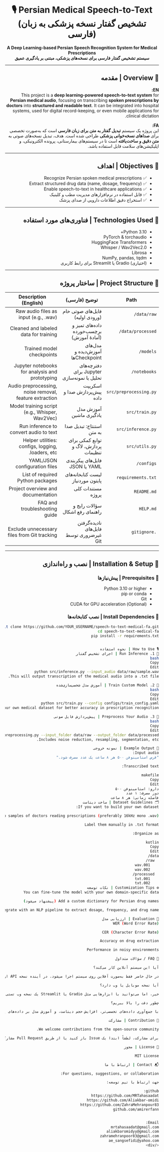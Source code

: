 <!-- Title and Badges -->
<h1 align="center">🎙️ Persian Medical Speech-to-Text (تشخیص گفتار نسخه پزشکی به زبان فارسی)</h1>

<p align="center">
  <b>A Deep Learning-based Persian Speech Recognition System for Medical Prescriptions</b><br>
  <b>سیستم تشخیص گفتار فارسی برای نسخه‌های پزشکی، مبتنی بر یادگیری عمیق</b>
</p>
<div dir="rtl">

---

## 🧠 Overview | مقدمه

**EN:**  
This project is a **deep learning-powered speech-to-text system** for **Persian medical audio**, focusing on transcribing **spoken prescriptions by doctors** into **structured and readable text**. It can be integrated into hospital systems, used for digital record-keeping, or even mobile applications for clinical dictation.

**FA:**  
این پروژه یک سیستم **تبدیل گفتار به متن برای زبان فارسی** است که به‌صورت تخصصی برای **صداهای نسخه‌خوانی پزشکی** طراحی شده است. هدف، تبدیل نسخه‌های صوتی به **متن دقیق و ساخت‌یافته** است تا در سیستم‌های بیمارستانی، پرونده الکترونیکی، و اپلیکیشن‌های سلامت قابل استفاده باشد.

---

## 🎯 Objectives | اهداف

- ✅ Recognize Persian spoken medical prescriptions  
- ✅ Extract structured drug data (name, dosage, frequency)  
- ✅ Enable speech-to-text in healthcare applications  
- ✅ قابل استفاده در نرم‌افزارهای مدیریت مطب و کلینیک  
- ✅ استخراج دقیق اطلاعات دارویی از صدای پزشک  

---

## 🧰 Technologies Used | فناوری‌های مورد استفاده

- Python 3.10+
- PyTorch & torchaudio
- HuggingFace Transformers
- Whisper / Wav2Vec2.0
- Librosa
- NumPy, pandas, tqdm
- (اختیاری) Gradio یا Streamlit برای رابط کاربری

---

## 🧱 Project Structure | ساختار پروژه


<table>
  <thead>
    <tr>
      <th>Path</th>
      <th>توضیح (فارسی)</th>
      <th>Description (English)</th>
    </tr>
  </thead>
  <tbody>
    <tr>
      <td><code>data/raw/</code></td>
      <td>فایل‌های صوتی خام (ورودی اولیه)</td>
      <td>Raw audio files as input (e.g., .wav)</td>
    </tr>
    <tr>
      <td><code>data/processed/</code></td>
      <td>داده‌های تمیز و برچسب‌خورده (آمادهٔ آموزش)</td>
      <td>Cleaned and labeled data for training</td>
    </tr>
    <tr>
      <td><code>models/</code></td>
      <td>مدل‌های آموزش‌دیده و Checkpointها</td>
      <td>Trained model checkpoints</td>
    </tr>
    <tr>
      <td><code>notebooks/</code></td>
      <td>دفترچه‌های Jupyter برای تحلیل یا نمونه‌سازی</td>
      <td>Jupyter notebooks for analysis and prototyping</td>
    </tr>
    <tr>
      <td><code>src/preprocessing.py</code></td>
      <td>اسکریپت پیش‌پردازش صدا و داده</td>
      <td>Audio preprocessing, noise removal, feature extraction</td>
    </tr>
    <tr>
      <td><code>src/train.py</code></td>
      <td>آموزش مدل یادگیری ماشین</td>
      <td>Model training script (e.g., Whisper, Wav2Vec)</td>
    </tr>
    <tr>
      <td><code>src/inference.py</code></td>
      <td>استنتاج: تبدیل صدا به متن</td>
      <td>Run inference to convert audio to text</td>
    </tr>
    <tr>
      <td><code>src/utils.py</code></td>
      <td>توابع کمکی برای پردازش، لاگ و تنظیمات</td>
      <td>Helper utilities: configs, logging, loaders, etc.</td>
    </tr>
    <tr>
      <td><code>configs/</code></td>
      <td>فایل‌های پیکربندی YAML یا JSON</td>
      <td>YAML/JSON configuration files</td>
    </tr>
    <tr>
      <td><code>requirements.txt</code></td>
      <td>لیست کتابخانه‌های پایتون موردنیاز</td>
      <td>List of required Python packages</td>
    </tr>
    <tr>
      <td><code>README.md</code></td>
      <td>مستندات کلی پروژه</td>
      <td>Project overview and documentation</td>
    </tr>
    <tr>
      <td><code>HELP.md</code></td>
      <td>سؤالات رایج و راهنمای رفع اشکال</td>
      <td>FAQ and troubleshooting guide</td>
    </tr>
    <tr>
      <td><code>.gitignore</code></td>
      <td>نادیده‌گرفتن فایل‌های غیرضروری توسط Git</td>
      <td>Exclude unnecessary files from Git tracking</td>
    </tr>
  </tbody>
</table>

---

## 🚀 Installation & Setup | نصب و راه‌اندازی

### 📌 Prerequisites | پیش‌نیازها

- Python 3.10 or higher  
- pip or conda  
- Git  
- (Optional) CUDA for GPU acceleration  

### 🔧 Install Dependencies | نصب کتابخانه‌ها

```bash
git clone https://github.com/YOUR_USERNAME/speech-to-text-medical-fa.git
cd speech-to-text-medical-fa
pip install -r requirements.txt


🎙️ How to Use | نحوه استفاده
🔹 1. Run Inference | اجرای تشخیص گفتار
bash
Copy
Edit
python src/inference.py --input_audio data/raw/sample.wav
This will output transcription of the medical audio into a .txt file.

🔹 2. Train Custom Model | آموزش مدل شخصی‌سازی‌شده
bash
Copy
Edit
python src/train.py --config configs/train_config.yaml
Use your own medical dataset for better accuracy in prescription recognition.

🔹 3. Preprocess Your Audio | پیش‌پردازش فایل صوتی
bash
Copy
Edit
python src/preprocessing.py --input_folder data/raw --output_folder data/processed
Includes noise reduction, resampling, segmentation, etc.

💬 Example Output | نمونه خروجی
Input audio:
"قرص استامینوفن ۵۰۰ هر ۸ ساعت یک عدد مصرف شود."

Transcribed text:

makefile
Copy
Edit
دارو: استامینوفن ۵۰۰  
دوز مصرف: ۱ عدد  
فاصله زمانی: هر ۸ ساعت
🗂️ Dataset Guidelines | ساخت دیتاست
If you want to build your own dataset:

Collect audio samples of doctors reading prescriptions (preferably 16kHz mono .wav)

Label them manually in .txt format

Organize as:

kotlin
Copy
Edit
data/
  raw/
    001.wav
    002.wav
  processed/
    001.txt
    002.txt
⚙️ Customization Tips | نکات توسعه
You can fine-tune the model with your own domain-specific data

Add a custom dictionary for Persian drug names (پیشنهاد می‌شود)

Integrate with an NLP pipeline to extract dosage, frequency, and drug name

🧪 Evaluation | ارزیابی مدل
WER (Word Error Rate)

CER (Character Error Rate)

Accuracy on drug extraction

Performance in noisy environments

🙋 FAQ / سؤالات متداول

آیا این سیستم آنلاین کار می‌کند؟

در حال حاضر فقط به‌صورت آفلاین روی سیستم اجرا می‌شود. در آینده نسخه API ارائه می‌شود.

آیا نسخه موبایل یا وب دارد؟

خیر، اما می‌توانید با ابزارهایی مثل Gradio یا Streamlit یک نسخه وب تستی بسازید.

چطور دقت را بالا ببریم؟

با جمع‌آوری داده‌های تخصصی‌تر، افزایش حجم دیتاست، و آموزش مدل بر داده‌های پزشکی

🤝 Contribution | مشارکت

We welcome contributions from the open-source community.

برای مشارکت، لطفاً ابتدا یک Issue باز کنید یا از طریق Pull Request مشارکت داشته باشید.

📄 License | مجوز

MIT License

📬 Contact | ارتباط با ما

For questions, suggestions, or collaboration:

جهت ارتباط با تیم توسعه:

github:
https://github.com/MRTahasaadat
https://github.com/Aliakbar-omidi
https://github.com/ZahraMehranpour83
github.com/amirerfann


Email:
mrtahasaadat@gmail.com
aliakbaromidyy@gmail.com
zahramehranpoor83@gmail.com
ae_sangsefidi@yahoo.com
</div>
